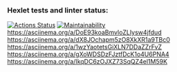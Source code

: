 ### Hexlet tests and linter status:
[![Actions Status](https://github.com/p00pstar/java-project-61/actions/workflows/hexlet-check.yml/badge.svg)](https://github.com/p00pstar/java-project-61/actions)
[![Maintainability](https://api.codeclimate.com/v1/badges/da3fbfa9be885c04c229/maintainability)](https://codeclimate.com/github/p00pstar/java-project-61/maintainability)
https://asciinema.org/a/DoE93koaBmvloZLIysw4jfdud
https://asciinema.org/a/dX8JOchapm5zO8XkXR1a9TBc0
https://asciinema.org/a/1wzYaotetsGiXLN7DDaZZrFvZ
https://asciinema.org/a/gXoWDSDzFJztfDcK1o4U6PNA4
https://asciinema.org/a/IkqDC6zOJXZ73SqQZ4el1M59K
